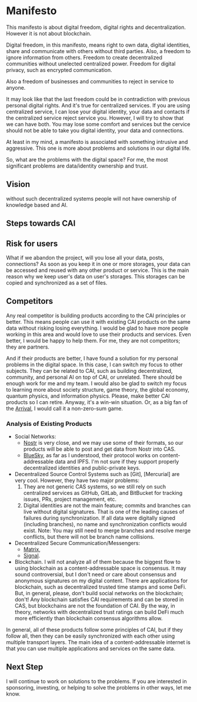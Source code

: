 # Manifesto

This manifesto is about digital freedom, digital rights and decentralization. However it is not about blockchain.

Digital freedom, in this manifesto, means right to own data, digital identities, share and communicate with others without third parties. Also, a freedom to ignore information from others. Freedom to create decentralized communities without unelected centralized power. Freedom for digital privacy, such as encrypted communication.

Also a freedom of businesses and communities to reject in service to anyone.

It may look like that the last freedom could be in contradiction with previous personal digital rights. And it's true for centralized services. If you are using centralized service, I can lose your digital identity, your data and contacts if the centralized service reject service you. However, I will try to show that we can have both. You may lose some comfort and services but the cervice should not be able to take you digital identity, your data and connections.

At least in my mind, a manifesto is associated with something intrusive and aggressive. This one is more about problems and solutions in our digital life.

So, what are the problems with the digital space? For me, the most significant problems are data/identity ownership and trust.

## Vision

without such decentralized systems people will not have ownership of knowledge based and AI.

## Steps towards CAI

## Risk for users

What if we abandon the project, will you lose all your data, posts, connections? As soon as you keep it in one or more storages, your data can be accessed and reused with any other product or service. This is the main reason why we keep user's data on user's storages. This storages can be copied and synchronized as a set of files.

## Competitors

Any real competitor is building products according to the CAI principles or better. This means people can use it with existing CAI products on the same data without risking losing everything. I would be glad to have more people working in this area and would love to use their products and services. Even better, I would be happy to help them. For me, they are not competitors; they are partners.

And if their products are better, I have found a solution for my personal problems in the digital space. In this case, I can switch my focus to other subjects. They can be related to CAI, such as building decentralized, community, and personal AI on top of CAI, or unrelated. There should be enough work for me and my team. I would also be glad to switch my focus to learning more about society structure, game theory, the global economy, quantum physics, and information physics. Please, make better CAI products so I can retire. Anyway, it's a win-win situation. Or, as a big fan of the [Arrival](https://en.wikipedia.org/wiki/Arrival_(film)), I would call it a non-zero-sum game.

### Analysis of Existing Products

- Social Networks:
  - [Nostr](https://nostr.com/) is very close, and we may use some of their formats, so our products will be able to post and get data from Nostr into CAS.
  - [BlueSky](https://bsky.social/), as far as I understood, their protocol works on content-addressable data and IPFS. I'm not sure if they support properly decentralized identities and public-private keys.
- Decentralized Source Control Systems such as [Git], [Mercurial] are very cool. However, they have two major problems:
  1. They are not generic CAS systems, so we still rely on such centralized services as GitHub, GitLab, and BitBucket for tracking issues, PRs, project management, etc.
  2. Digital identities are not the main feature; commits and branches can live without digital signatures. That is one of the leading causes of failures during synchronization. If all data were digitally signed (including branches), no name and synchronization conflicts would exist. Note: You may still need to merge branches and resolve merge conflicts, but there will not be branch name collisions.
- Decentralized Secure Communication/Messengers:
  - [Matrix](https://matrix.org/),
  - [Signal](https://signal.org/).
- Blockchain. I will not analyze all of them because the biggest flow to using blockchain as a content-addressable space is consensus. It may sound controversial, but I don't need or care about consensus and anonymous signatures on my digital content. There are applications for blockchain, such as decentralized trusted time stamps and some DeFi. But, in general, please, don't build social networks on the blockchain; don't! Any blockchain satisfies CAI requirements and can be stored in CAS, but blockchains are not the foundation of CAI. By the way, in theory, networks with decentralized trust ratings can build DeFi much more efficiently than blockchain consensus algorithms allow.  
 
In general, all of these products follow some principles of CAI, but if they follow all, then they can be easily synchronized with each other using multiple transport layers. The main idea of a content-addressable internet is that you can use multiple applications and services on the same data.

## Next Step

I will continue to work on solutions to the problems. If you are interested in sponsoring, investing, or helping to solve the problems in other ways, let me know.
